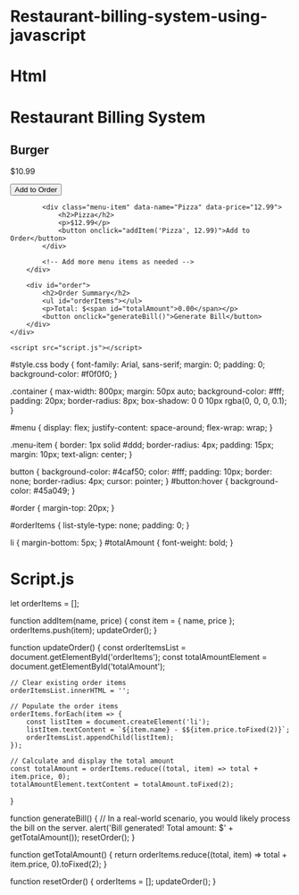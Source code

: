 # Restaurant-billing-system-using-javascript
# Html
<!DOCTYPE html>
<html lang="en">
<head>
    <meta charset="UTF-8">
    <meta name="viewport" content="width=device-width, initial-scale=1.0">
    <link rel="stylesheet" href="styles.css">
    <title>Restaurant Billing System</title>
</head>
<body>
    <div class="container">
        <h1>Restaurant Billing System</h1>
        <div id="menu">
            <div class="menu-item" data-name="Burger" data-price="10.99">
                <h2>Burger</h2>
                <p>$10.99</p>
                <button onclick="addItem('Burger', 10.99)">Add to Order</button>
            </div>

            <div class="menu-item" data-name="Pizza" data-price="12.99">
                <h2>Pizza</h2>
                <p>$12.99</p>
                <button onclick="addItem('Pizza', 12.99)">Add to Order</button>
            </div>

            <!-- Add more menu items as needed -->
        </div>

        <div id="order">
            <h2>Order Summary</h2>
            <ul id="orderItems"></ul>
            <p>Total: $<span id="totalAmount">0.00</span></p>
            <button onclick="generateBill()">Generate Bill</button>
        </div>
    </div>

    <script src="script.js"></script>
</body>
</html>

#style.css
body {
    font-family: Arial, sans-serif;
    margin: 0;
    padding: 0;
    background-color: #f0f0f0;
}

.container {
    max-width: 800px;
    margin: 50px auto;
    background-color: #fff;
    padding: 20px;
    border-radius: 8px;
    box-shadow: 0 0 10px rgba(0, 0, 0, 0.1);
}

#menu {
    display: flex;
    justify-content: space-around;
    flex-wrap: wrap;
}

.menu-item {
    border: 1px solid #ddd;
    border-radius: 4px;
    padding: 15px;
    margin: 10px;
    text-align: center;
}

button {
    background-color: #4caf50;
    color: #fff;
    padding: 10px;
    border: none;
    border-radius: 4px;
    cursor: pointer;
}
#button:hover {
    background-color: #45a049;
}

#order {
    margin-top: 20px;
}

#orderItems {
    list-style-type: none;
    padding: 0;
}

li {
    margin-bottom: 5px;
}
#totalAmount {
    font-weight: bold;
}

# Script.js
let orderItems = [];

function addItem(name, price) {
    const item = { name, price };
    orderItems.push(item);
    updateOrder();
}

function updateOrder() {
    const orderItemsList = document.getElementById('orderItems');
    const totalAmountElement = document.getElementById('totalAmount');

    // Clear existing order items
    orderItemsList.innerHTML = '';

    // Populate the order items
    orderItems.forEach(item => {
        const listItem = document.createElement('li');
        listItem.textContent = `${item.name} - $${item.price.toFixed(2)}`;
        orderItemsList.appendChild(listItem);
    });

    // Calculate and display the total amount
    const totalAmount = orderItems.reduce((total, item) => total + item.price, 0);
    totalAmountElement.textContent = totalAmount.toFixed(2);
}

function generateBill() {
    // In a real-world scenario, you would likely process the bill on the server.
    alert('Bill generated! Total amount: $' + getTotalAmount());
    resetOrder();
}

function getTotalAmount() {
    return orderItems.reduce((total, item) => total + item.price, 0).toFixed(2);
}

function resetOrder() {
    orderItems = [];
    updateOrder();
}
